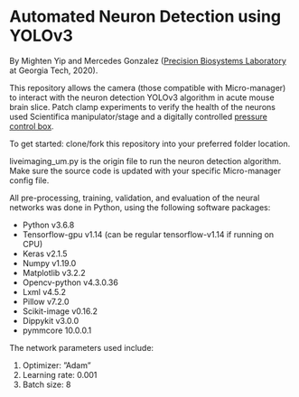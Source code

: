 # Automated Neuron Detection using YOLOv3
By Mighten Yip and Mercedes Gonzalez ([Precision Biosystems Laboratory](http://pbl.gatech.edu/) at Georgia Tech, 2020).

This repository allows the camera (those compatible with Micro-manager) to interact with the neuron detection YOLOv3 algorithm in acute mouse brain slice.
Patch clamp experiments to verify the health of the neurons used Scientifica manipulator/stage and a digitally controlled [pressure control box](http://neuromaticdevices.com).

To get started: clone/fork this repository into your preferred folder location. 

liveimaging_um.py is the origin file to run the neuron detection algorithm. Make sure the source code is updated with your specific Micro-manager config file. 

All pre-processing, training, validation, and evaluation of the neural networks was done in Python, using the following software packages:
* Python v3.6.8
* Tensorflow-gpu v1.14 (can be regular tensorflow-v1.14 if running on CPU)
* Keras v2.1.5
* Numpy v1.19.0
* Matplotlib v3.2.2
* Opencv-python v4.3.0.36
* Lxml v4.5.2
* Pillow v7.2.0
* Scikit-image v0.16.2
* Dippykit v3.0.0
* pymmcore 10.0.0.1

The network parameters used include:
1)  Optimizer: ”Adam”
2)  Learning rate: 0.001
3)  Batch size: 8
